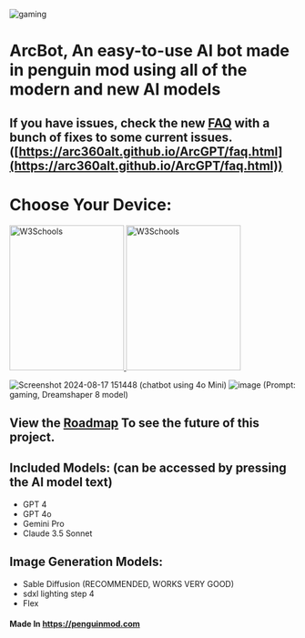 ![gaming](https://github.com/user-attachments/assets/9d3fcb69-5b34-43cb-a32a-6432d1d58872)
# ArcBot, An easy-to-use AI bot made in penguin mod using all of the modern and new AI models 
## If you have issues, check the new [FAQ](https://arc360alt.github.io/ArcGPT/faq.html) with a bunch of fixes to some current issues. ([https://arc360alt.github.io/ArcGPT/faq.html](https://arc360alt.github.io/ArcGPT/faq.html))
# Choose Your Device:

<a href="https://arc360alt.github.io/ArcGPT/ArcGPT4o.html">
        <img border="0" alt="W3Schools" src="https://github.com/user-attachments/assets/36d947b8-8d6b-416b-b2dc-5fa311cb5764" width="201" height="255"> 
    <a>
        <a href="ArcGPT4oMobile.html">
          <img border="0" alt="W3Schools" src="https://github.com/user-attachments/assets/e4919b25-5b4a-4733-86c7-392111316c20" width="201" height="255">
        </a>

![Screenshot 2024-08-17 151448](https://github.com/user-attachments/assets/c3cbf1f9-a4f2-4555-8072-7af28fea1031) (chatbot using 4o Mini)
![image](https://github.com/user-attachments/assets/a06f2379-22c2-410c-8435-b3bfe144e9b9) (Prompt: gaming, Dreamshaper 8 model)

## View the [Roadmap](https://arc360alt.github.io/ArcGPT/Roadmap.html) To see the future of this project.

## Included Models: (can be accessed by pressing the AI model text)
- GPT 4
- GPT 4o
- Gemini Pro
- Claude 3.5 Sonnet

## Image Generation Models:
- Sable Diffusion (RECOMMENDED, WORKS VERY GOOD)
- sdxl lighting step 4 
- Flex

#### **Made In** https://penguinmod.com

